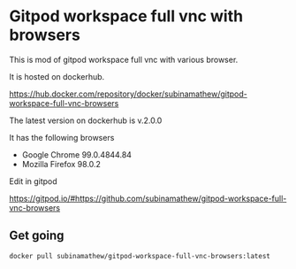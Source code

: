 # Gitpod workspace full vnc with browsers

This is  mod of gitpod workspace full vnc with various browser.

It is hosted on dockerhub.

https://hub.docker.com/repository/docker/subinamathew/gitpod-workspace-full-vnc-browsers

The latest version on dockerhub is v.2.0.0

It has the following browsers

- Google Chrome 99.0.4844.84
- Mozilla Firefox 98.0.2

Edit in gitpod

https://gitpod.io/#https://github.com/subinamathew/gitpod-workspace-full-vnc-browsers

## Get going 

    docker pull subinamathew/gitpod-workspace-full-vnc-browsers:latest

